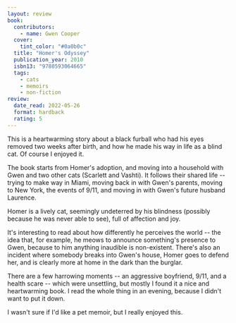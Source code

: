 ```yaml
---
layout: review
book:
  contributors:
    - name: Gwen Cooper
  cover:
    tint_color: "#0a0b0c"
  title: "Homer's Odyssey"
  publication_year: 2010
  isbn13: "9780593064665"
  tags:
    - cats
    - memoirs
    - non-fiction
review:
  date_read: 2022-05-26
  format: hardback
  rating: 5
---
```


This is a heartwarming story about a black furball who had his eyes removed two weeks after birth, and how he made his way in life as a blind cat.
Of course I enjoyed it.

The book starts from Homer's adoption, and moving into a household with Gwen and two other cats (Scarlett and Vashti).
It follows their shared life -- trying to make way in Miami, moving back in with Gwen's parents, moving to New York, the events of 9/11, and moving in with Gwen's future husband Laurence.

Homer is a lively cat, seemingly undeterred by his blindness (possibly because he was never able to see), full of affection and joy.

It's interesting to read about how differently he perceives the world -- the idea that, for example, he meows to announce something's presence to Gwen, because to him anything inaudible is non-existent.
There's also an incident where somebody breaks into Gwen's house, Homer goes to defend her, and is clearly more at home in the dark than the burglar.

There are a few harrowing moments -- an aggressive boyfriend, 9/11, and a health scare -- which were unsettling, but mostly I found it a nice and heartwarming book.
I read the whole thing in an evening, because I didn't want to put it down.

I wasn't sure if I'd like a pet memoir, but I really enjoyed this.


